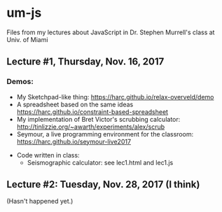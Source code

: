 # um-js
Files from my lectures about JavaScript in Dr. Stephen Murrell's class at Univ. of Miami

## Lecture #1, Thursday, Nov. 16, 2017

### Demos:
  - My Sketchpad-like thing: https://harc.github.io/relax-overveld/demo
  - A spreadsheet based on the same ideas https://harc.github.io/constraint-based-spreadsheet
  - My implementation of Bret Victor's scrubbing calculator: http://tinlizzie.org/~awarth/experiments/alex/scrub
  - Seymour, a live programming environment for the classroom: https://harc.github.io/seymour-live2017
  
* Code written in class:
  - Seismographic calculator: see lec1.html and lec1.js

## Lecture #2: Tuesday, Nov. 28, 2017 (I think)

(Hasn't happened yet.)
